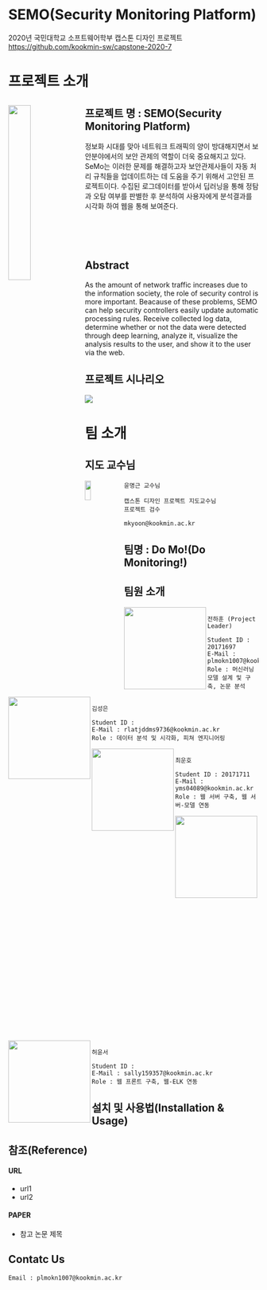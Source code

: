 # SEMO(Security Monitoring Platform)
2020년 국민대학교 소프트웨어학부 캡스톤 디자인 프로젝트 <br>
https://github.com/kookmin-sw/capstone-2020-7


# 프로젝트 소개

<img align="left" width="30%" height="30%" src="https://i.imgur.com/JlF1Rgj.png"></img>
**프로젝트 명 : SEMO(Security Monitoring Platform)**
---
정보화 시대를 맞아 네트워크 트래픽의 양이 방대해지면서 보안분야에서의 보안 관제의 역할이 더욱 중요해지고 있다. SeMo는 이러한 문제를 해결하고자 보안관제사들이 자동 처리 규칙들을 업데이트하는 데 도움을 주기 위해서 고안된 프로젝트이다. 수집된 로그데이터를 받아서 딥러닝을 통해 정탐과 오탐 여부를 판별한 후 분석하여 사용자에게 분석결과를 시각화 하여 웹을 통해 보여준다.<br><br><br><br><br>

## Abstract
As the amount of network traffic increases due to the information society, the role of security control is more important. Beacause of these problems, SEMO can help security controllers easily update automatic processing rules. Receive collected log data, determine whether or not the data were detected through deep learning, analyze it, visualize the analysis results to the user, and show it to the user via the web.

  
**프로젝트 시나리오**
---
<img src="https://i.imgur.com/MamIpeD.png">

# 팀 소개

## 지도 교수님
<img align="left" width="15%" height="10%" src="https://wfile.kookmin.ac.kr/data/www/profile/2010/05/5c5e79ff50d88e225749756b6403b56d.gif"></img>
```
윤명근 교수님

캡스톤 디자인 프로젝트 지도교수님
프로젝트 검수

mkyoon@kookmin.ac.kr
```

## 팀명 : Do Mo!(Do Monitoring!)
## 팀원 소개

<img align="left" width="165" height="165" src="https://i.imgur.com/O6FLiUL.jpg"></img>
```

전하훈 (Project Leader)

Student ID : 20171697
E-Mail : plmokn1007@kookmin.ac.kr
Role : 머신러닝 모델 설계 및 구축, 논문 분석

```


<img align="left" width="165" height="165" src="https://i.imgur.com/ww2devO.png"></img>
```

김성은

Student ID : 
E-Mail : rlatjddms9736@kookmin.ac.kr
Role : 데이터 분석 및 시각화, 피쳐 엔지니어링

```


<img align="left" width="165" height="165" src="https://i.imgur.com/BBtY9sZ.jpg"></img>
```

최운호

Student ID : 20171711
E-Mail : yms04089@kookmin.ac.kr
Role : 웹 서버 구축, 웹 서버-모델 연동

```


<img align="left" width="165" height="165" src="https://i.imgur.com/cpi6IPu.jpg"></img>
```

최현인

Student ID : 20171716
E-Mail : gusdlsdlek@kookmin.ac.kr
Role : ELK 구축 및 문서 작업, 서버 안정화

```


<img align="left" width="165" height="165" src="https://i.imgur.com/Cwoh5Fl.png"></img>
```

허윤서

Student ID : 
E-Mail : sally159357@kookmin.ac.kr
Role : 웹 프론트 구축, 웹-ELK 연동

```

## 설치 및 사용법(Installation & Usage)

## 참조(Reference)

#### URL
- url1
- url2
#### PAPER
- 참고 논문 제목

## Contatc Us
``` Email : plmokn1007@kookmin.ac.kr ```

